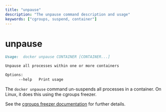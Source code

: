 ```yaml
---
title: "unpause"
description: "The unpause command description and usage"
keywords: ["cgroups, suspend, container"]
---
```


# unpause

```markdown
Usage:  docker unpause CONTAINER [CONTAINER...]

Unpause all processes within one or more containers

Options:
      --help   Print usage
```

The `docker unpause` command un-suspends all processes in a container.
On Linux, it does this using the cgroups freezer.

See the
[cgroups freezer documentation](https://www.kernel.org/doc/Documentation/cgroup-v1/freezer-subsystem.txt)
for further details.
